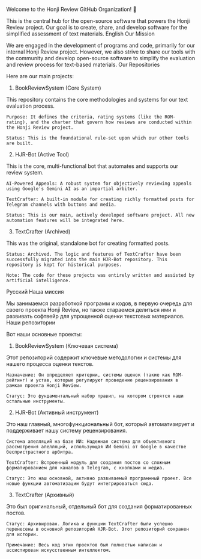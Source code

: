 Welcome to the Honji Review GitHub Organization! 👋

This is the central hub for the open-source software that powers the Honji Review project. Our goal is to create, share, and develop software for the simplified assessment of text materials.
English
Our Mission

We are engaged in the development of programs and code, primarily for our internal Honji Review project. However, we also strive to share our tools with the community and develop open-source software to simplify the evaluation and review process for text-based materials.
Our Repositories

Here are our main projects:
1. BookReviewSystem (Core System)

This repository contains the core methodologies and systems for our text evaluation process.

    Purpose: It defines the criteria, rating systems (like the ROM-rating), and the charter that govern how reviews are conducted within the Honji Review project.

    Status: This is the foundational rule-set upon which our other tools are built.

2. HJR-Bot (Active Tool)

This is the core, multi-functional bot that automates and supports our review system.

    AI-Powered Appeals: A robust system for objectively reviewing appeals using Google's Gemini AI as an impartial arbiter.

    TextCrafter: A built-in module for creating richly formatted posts for Telegram channels with buttons and media.

    Status: This is our main, actively developed software project. All new automation features will be integrated here.

3. TextCrafter (Archived)

This was the original, standalone bot for creating formatted posts.

    Status: Archived. The logic and features of TextCrafter have been successfully migrated into the main HJR-Bot repository. This repository is kept for historical purposes.

    Note: The code for these projects was entirely written and assisted by artificial intelligence.

Русский
Наша миссия

Мы занимаемся разработкой программ и кодов, в первую очередь для своего проекта Honji Review, но также стараемся делиться ими и развивать софтвейр для упрощенной оценки текстовых материалов.
Наши репозитории

Вот наши основные проекты:
1. BookReviewSystem (Ключевая система)

Этот репозиторий содержит ключевые методологии и системы для нашего процесса оценки текстов.

    Назначение: Он определяет критерии, системы оценок (такие как ROM-рейтинг) и устав, которые регулируют проведение рецензирования в рамках проекта Honji Review.

    Статус: Это фундаментальный набор правил, на котором строятся наши остальные инструменты.

2. HJR-Bot (Активный инструмент)

Это наш главный, многофункциональный бот, который автоматизирует и поддерживает нашу систему рецензирования.

    Система апелляций на базе ИИ: Надежная система для объективного рассмотрения апелляций, использующая ИИ Gemini от Google в качестве беспристрастного арбитра.

    TextCrafter: Встроенный модуль для создания постов со сложным форматированием для каналов в Telegram, с кнопками и медиа.

    Статус: Это наш основной, активно развиваемый программный проект. Все новые функции автоматизации будут интегрироваться сюда.

3. TextCrafter (Архивный)

Это был оригинальный, отдельный бот для создания форматированных постов.

    Статус: Архивирован. Логика и функции TextCrafter были успешно перенесены в основной репозиторий HJR-Bot. Этот репозиторий сохранен для истории.

    Примечание: Весь код этих проектов был полностью написан и ассистирован искусственным интеллектом.
